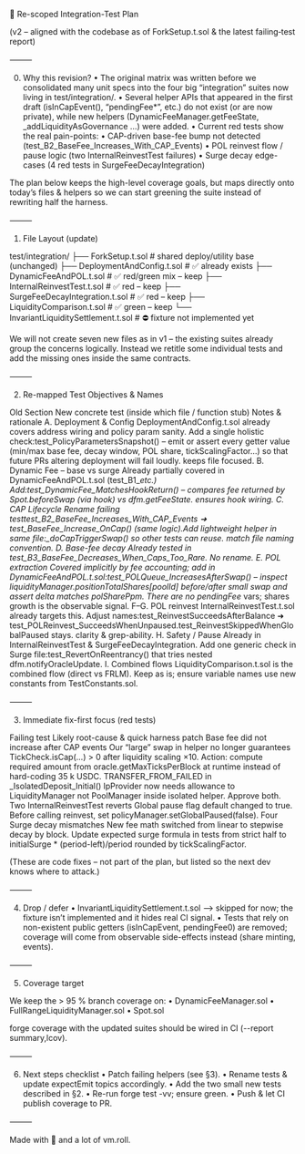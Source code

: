 📑 Re-scoped Integration-Test Plan

(v2 – aligned with the codebase as of ForkSetup.t.sol & the latest failing‐test report)

⸻

0. Why this revision?
 • The original matrix was written before we consolidated many unit specs into the four big “integration” suites now living in
test/integration/.
 • Several helper APIs that appeared in the first draft (isInCapEvent(), “pendingFee*”, etc.) do not exist (or are now private), while new helpers (DynamicFeeManager.getFeeState, _addLiquidityAsGovernance …) were added.
 • Current red tests show the real pain-points:
 • CAP-driven base-fee bump not detected (test_B2_BaseFee_Increases_With_CAP_Events)
 • POL reinvest flow / pause logic (two InternalReinvestTest failures)
 • Surge decay edge-cases (4 red tests in SurgeFeeDecayIntegration)

The plan below keeps the high-level coverage goals, but maps directly onto today’s files & helpers so we can start greening the suite instead of rewriting half the harness.

⸻

1. File Layout (update)

test/integration/
├── ForkSetup.t.sol                 # shared deploy/utility base (unchanged)
├── DeploymentAndConfig.t.sol       # ✅ already exists
├── DynamicFeeAndPOL.t.sol          # ✅ red/green mix – keep
├── InternalReinvestTest.t.sol      # ✅ red – keep
├── SurgeFeeDecayIntegration.t.sol  # ✅ red – keep
├── LiquidityComparison.t.sol       # ✅ green – keep
└── InvariantLiquiditySettlement.t.sol # ⛔ fixture not implemented yet

We will not create seven new files as in v1 – the existing suites already group the concerns logically.
Instead we retitle some individual tests and add the missing ones inside the same contracts.

⸻

2. Re-mapped Test Objectives & Names

Old Section New concrete test (inside which file / function stub) Notes & rationale
A. Deployment & Config DeploymentAndConfig.t.sol already covers address wiring and policy param sanity.  Add a single holistic check:test_PolicyParametersSnapshot() – emit or assert every getter value (min/max base fee, decay window, POL share, tickScalingFactor…) so that future PRs altering deployment will fail loudly. keeps file focused.
B. Dynamic Fee – base vs surge Already partially covered in DynamicFeeAndPOL.t.sol (test_B1_*etc.)  Add:test_DynamicFee_MatchesHookReturn() – compares fee returned by Spot.beforeSwap (via hook) vs dfm.getFeeState. ensures hook wiring.
C. CAP Lifecycle Rename failing testtest_B2_BaseFee_Increases_With_CAP_Events ➜ test_BaseFee_Increase_OnCap() (same logic).Add lightweight helper in same file:_doCapTriggerSwap() so other tests can reuse. match file naming convention.
D. Base-fee decay Already tested in test_B3_BaseFee_Decreases_When_Caps_Too_Rare.  No rename.
E. POL extraction Covered implicitly by fee accounting; add in DynamicFeeAndPOL.t.sol:test_POLQueue_IncreasesAfterSwap() – inspect liquidityManager.positionTotalShares[poolId] before/after small swap and assert delta matches polSharePpm. There are no pendingFee* vars; shares growth is the observable signal.
F–G. POL reinvest InternalReinvestTest.t.sol already targets this.  Adjust names:test_ReinvestSucceedsAfterBalance ➜ test_POLReinvest_SucceedsWhenUnpaused.test_ReinvestSkippedWhenGlobalPaused stays. clarity & grep-ability.
H. Safety / Pause Already in InternalReinvestTest & SurgeFeeDecayIntegration.  Add one generic check in Surge file:test_RevertOnReentrancy() that tries nested dfm.notifyOracleUpdate.
I. Combined flows LiquidityComparison.t.sol is the combined flow (direct vs FRLM).  Keep as is; ensure variable names use new constants from TestConstants.sol.

⸻

3. Immediate fix-first focus (red tests)

Failing test Likely root-cause & quick harness patch
Base fee did not increase after CAP events Our “large” swap in helper no longer guarantees TickCheck.isCap(...) > 0 after liquidity scaling ×10.  Action: compute required amount from oracle.getMaxTicksPerBlock at runtime instead of hard-coding 35 k USDC.
TRANSFER_FROM_FAILED in _IsolatedDeposit_Initial() lpProvider now needs allowance to LiquidityManager not PoolManager inside isolated helper.  Approve both.
Two InternalReinvestTest reverts Global pause flag default changed to true.  Before calling reinvest, set policyManager.setGlobalPaused(false).
Four Surge decay mismatches New fee math switched from linear to stepwise decay by block.  Update expected surge formula in tests from strict half to initialSurge * (period-left)/period rounded by tickScalingFactor.

(These are code fixes – not part of the plan, but listed so the next dev knows where to attack.)

⸻

4. Drop / defer
 • InvariantLiquiditySettlement.t.sol ⟶ skipped for now; the fixture isn’t implemented and it hides real CI signal.
 • Tests that rely on non-existent public getters (isInCapEvent, pendingFee0) are removed; coverage will come from observable side-effects instead (share minting, events).

⸻

5. Coverage target

We keep the > 95 % branch coverage on:
 • DynamicFeeManager.sol
 • FullRangeLiquidityManager.sol
 • Spot.sol

forge coverage with the updated suites should be wired in CI (--report summary,lcov).

⸻

6. Next steps checklist
 • Patch failing helpers (see §3).
 • Rename tests & update expectEmit topics accordingly.
 • Add the two small new tests described in §2.
 • Re-run forge test -vv; ensure green.
 • Push & let CI publish coverage to PR.

⸻

Made with 🖤 and a lot of vm.roll.
